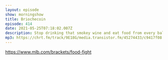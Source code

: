```yaml
---
layout: episode
show: morningshow
title: Briochecoin
episode: 414
date: 2021-05-25T07:18:02.007Z
description: Stop drinking that smokey wine and eat food from every ballpark in the nation!
mp3: https://chrt.fm/track/9E18G/media.transistor.fm/45274433/c9417f08.mp3
---
```

https://www.mlb.com/brackets/food-fight